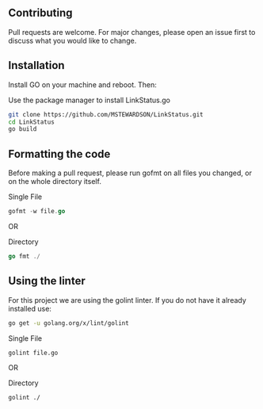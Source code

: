 ## Contributing
Pull requests are welcome. For major changes, please open an issue first to discuss what you would like to change.

## Installation
Install GO on your machine and reboot. Then:

Use the package manager to install LinkStatus.go
```bash
git clone https://github.com/MSTEWARDSON/LinkStatus.git
cd LinkStatus
go build
```

## Formatting the code
Before making a pull request, please run gofmt on all files you changed, or on the whole directory itself.

Single File
```go
gofmt -w file.go
```
OR

Directory
```go
go fmt ./
```

## Using the linter
For this project we are using the golint linter. If you do not have it already installed use:
```bash
go get -u golang.org/x/lint/golint
```

Single File
```bash
golint file.go
```
OR

Directory
```bash
golint ./
```

